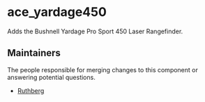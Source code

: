 ace_yardage450
==========

Adds the Bushnell Yardage Pro Sport 450 Laser Rangefinder.


## Maintainers

The people responsible for merging changes to this component or answering potential questions.

- [Ruthberg](http://github.com/Ulteq)
